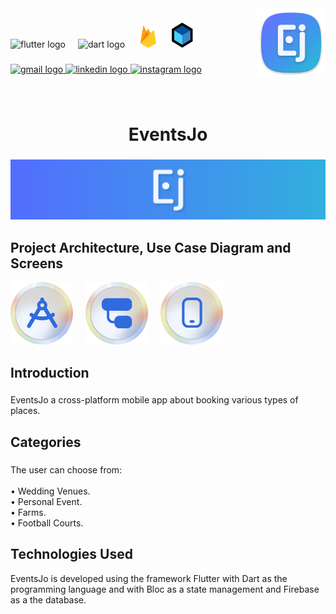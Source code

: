 
<img align="right" height="110" src="assets/git_images/logo.png"  />

###

<div align="left">
  <img src="https://cdn.jsdelivr.net/gh/devicons/devicon/icons/flutter/flutter-original.svg" height="30" alt="flutter logo"  />
  <img width="12" />
  <img src="https://cdn.jsdelivr.net/gh/devicons/devicon/icons/dart/dart-original.svg" height="30" alt="dart logo"  />
  <img width="12" />
  <img src="assets/git_images/firebase.png" height="35" alt="firebase logo"  />
  <img width="12" />
  <img src="assets/git_images/bloc.PNG" height="40" alt="bloc logo"  />
</div>

###

<div align="left">
  <a href="mailto:yahya.amarneh73@gmail.com">
  <img src="https://img.shields.io/static/v1?message=Gmail&logo=gmail&label=&color=D14836&logoColor=white&labelColor=&style=for-the-badge" height="35" alt="gmail logo"  />
  </a>
  <a href="https://www.linkedin.com/in/yahya-amarneh-315528229/">
  <img src="https://img.shields.io/static/v1?message=LinkedIn&logo=linkedin&label=&color=0077B5&logoColor=white&labelColor=&style=for-the-badge" height="35" alt="linkedin logo"  />
  </a>
  <a href="https://www.instagram.com/yahyaamarneh_/">
  <img src="https://img.shields.io/static/v1?message=Instagram&logo=instagram&label=&color=E4405F&logoColor=white&labelColor=&style=for-the-badge" height="35" alt="instagram logo"  />
  </a>
</div>

###

<br clear="both">

<h1 align="center">EventsJo</h1>

###

<div align="center">
  <img  src="assets/git_images/banner.PNG"  />
</div>

###

<h2 align="left">Project Architecture, Use Case Diagram and Screens</h2>
<div align="left">
  
<a href="https://drive.google.com/file/d/151Gh3IPBVC2VyLv4quY4qaiMTGQLyQC-/view?usp=sharing" style="text-decoration: none">
  <img src="assets/git_images/archjo.png" height="100" alt="Project Architecture"  />
</a>
 
<img width="12" />
  
<a  style="text-decoration: dotted" href="https://drive.google.com/file/d/1Jdf2Tx_KFwl9lGgbJFPikjUTi1AOaaDE/view?usp=sharing">
  <img src="assets/git_images/diagramjo.png" height="100" alt="Project Use Case"  />
</a>

<img width="12" />

<a style="text-decoration: none" href="https://drive.google.com/file/d/1nL5Vg3SFE-SD3r8JxnhDIas4NuTnz1mx/view?usp=sharing " >
  <img src="assets/git_images/mobilejo.png" height="100" alt="Project Screens and Navigation"  />
</a>
  
</div>

###

<h2 align="left">Introduction</h2>

###

<p align="left">EventsJo a cross-platform mobile app about booking various types of places.</p>

###

<h2 align="left">Categories</h2>

###

<p align="left">The user can choose from:<br><br>• Wedding Venues.<br>• Personal Event.<br>• Farms.<br>• Football Courts.</p>

###

<h2 align="left">Technologies Used</h2>

<p align="left">EventsJo is developed using the framework Flutter with Dart as the programming language and with Bloc as a state management and Firebase as a the database.</p>

###


